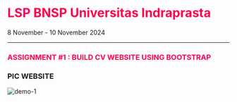 <h1 style="color: #ff004d">LSP BNSP Universitas Indraprasta</h1>
<p>8 November - 10 November 2024</p>
<hr>
<h3 style="color: #ff004d">ASSIGNMENT #1 : BUILD CV WEBSITE USING BOOTSTRAP</h3>
<h3>PIC WEBSITE</h3>
<img src="img/demo-1" alt="demo-1" />
